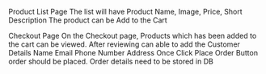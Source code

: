 Product List Page
The list will have Product Name, Image, Price, Short Description
The product can be Add to the Cart

Checkout Page
On the Checkout page, Products which has been added to the cart can be viewed.
After reviewing can able to add the Customer Details
Name
Email
Phone Number
Address
Once Click Place Order Button order should be placed. Order details need to be stored in DB